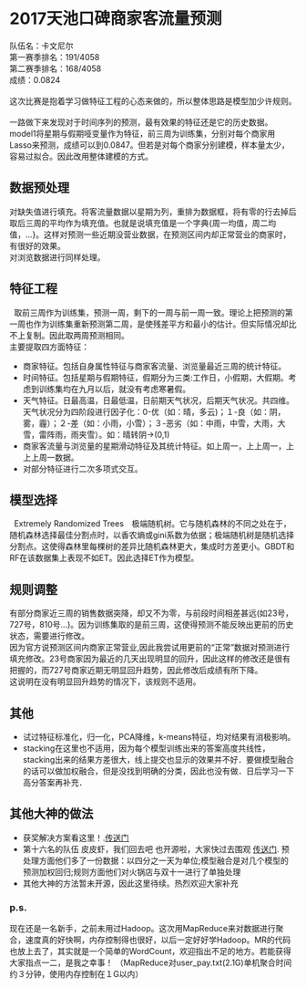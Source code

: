 # 2017天池口碑商家客流量预测
队伍名：卡文尼尔<br>
第一赛季排名：191/4058<br>
第二赛季排名：168/4058<br>
成绩：0.0824<br>
<br>
   这次比赛是抱着学习做特征工程的心态来做的，所以整体思路是模型加少许规则。<br>
<br>
   一路做下来发现对于时间序列的预测，最有效果的特征还是它的历史数据。model1将星期与假期哑变量作为特征，前三周为训练集，分别对每个商家用Lasso来预测，成绩可以到0.0847。但若是对每个商家分别建模，样本量太少，容易过拟合。因此改用整体建模的方式。<br>

## 数据预处理<br>
   对缺失值进行填充。将客流量数据以星期为列，重排为数据框，将有零的行去掉后取后三周的平均作为填充值。也就是说填充值是一个字典{周一均值，周二均值，...}。这样对预测一些近期没营业数据，在预测区间内却正常营业的商家时，有很好的效果。<br>
对浏览数据进行同样处理。

## 特征工程<br>
   取前三周作为训练集，预测一周，剩下的一周与前一周一致。理论上把预测的第一周也作为训练集重新预测第二周，是使残差平方和最小的估计。但实际情况却比不上复制。因此取两周预测相同。<br>
主要提取四方面特征：
* 商家特征。包括自身属性特征与商家客流量、浏览量最近三周的统计特征。
* 时间特征。包括星期与假期特征，假期分为三类:工作日，小假期，大假期。考虑到训练集均在九月以后，就没有考虑寒暑假。
* 天气特征。日最高温，日最低温，日前期天气状况，后期天气状况。共四维。天气状况分为四阶段进行因子化：0-优（如：晴，多云)；１-良（如：阴，雾，霾）；２-差（如：小雨，小雪）；３-恶劣（如：中雨，中雪，大雨，大雪，雷阵雨，雨夹雪）。如：晴转阴->(0,1)
* 商家客流量与浏览量的星期滑动特征及其统计特征。如上周一，上上周一，上上上周一数据。
* 对部分特征进行二次多项式交互。

## 模型选择<br>
   Extremely Randomized Trees　极端随机树。它与随机森林的不同之处在于，随机森林选择最佳分割点时，以香农熵或gini系数为依据；极端随机树是随机选择分割点。这使得森林里每棵树的差异比随机森林更大，集成时方差更小。GBDT和RF在该数据集上表现不如ET。因此选择ET作为模型。<br>

## 规则调整<br>
   有部分商家近三周的销售数据突降，却又不为零，与前段时间相差甚远(如23号，727号，810号...)。因为训练集取的是前三周，这使得预测不能反映出更前的历史状态，需要进行修改。<br>
因为官方说预测区间内商家正常营业,因此我尝试用更前的“正常”数据对预测进行填充修改。23号商家因为最近的几天出现明显的回升，因此这样的修改还是很有把握的，而727号商家近期无明显回升趋势，因此修改后成绩有所下降。<br>
 这说明在没有明显回升趋势的情况下，该规则不适用。<br>

## 其他<br>
* 试过特征标准化，归一化，PCA降维，k-means特征，均对结果有消极影响。<br>
* stacking在这里也不适用，因为每个模型训练出来的答案高度共线性，stacking出来的结果方差很大，线上提交也显示的效果并不好．要做模型融合的话可以做加权融合，但是没找到明确的分类，因此也没有做．日后学习一下高分答案再补充．<br>
   
## 其他大神的做法<br>
* 获奖解决方案看这里！.[传送门](https://tianchi.aliyun.com/competition/new_articleDetail.html?postsId=2525&from=singlemessage)
* 第十六名的队伍 皮皮虾，我们回去吧 也开源啦，大家快过去围观 [传送门](https://github.com/RogerMonkey/IJCAI_CUP_2017). 预处理方面他们多了一份数据：以四分之一天为单位;模型融合是对几个模型的预测加权回归;规则方面他们对火锅店与双十一进行了单独处理<br>
* 其他大神的方法暂未开源，因此这里待续。热烈欢迎大家补充<br>
### p.s.<br>
   现在还是一名新手，之前未用过Hadoop。这次用MapReduce来对数据进行聚合，速度真的好快啊，内存控制得也很好，以后一定好好学Hadoop。MR的代码也放上去了，其实就是一个简单的WordCount，欢迎指出不足的地方。若能获得大家指点一二，是我之幸事！
（MapReduce对user_pay.txt(2.1G)单机聚合时间约３分钟，使用内存控制在１G以内）


